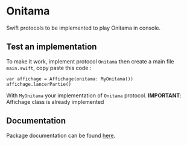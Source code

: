 # Onitama

Swift protocols to be implemented to play Onitama in console.

## Test an implementation

To make it work, implement protocol `Onitama` then create a main file `main.swift`, copy paste this code :

```
var affichage = Affichage(onitama: MyOnitama())
affichage.lancerPartie()
```

With `MyOnitama` your implementation of `Onitama` protocol.
**IMPORTANT**: Affichage class is already implemented

## Documentation

Package documentation can be found [here](https://brokenswing.github.io/Onitama/).